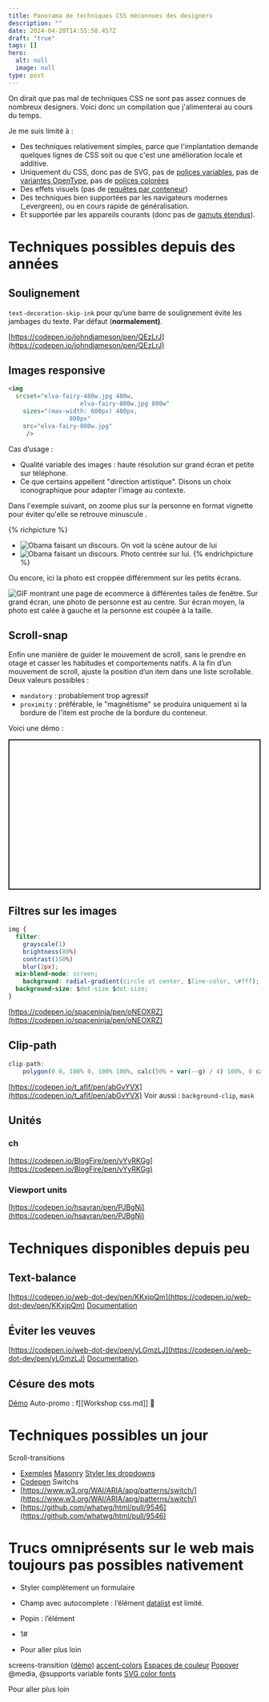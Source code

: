 ```yaml
---
title: Panorama de techniques CSS méconnues des designers
description: ""
date: 2024-04-20T14:55:58.457Z
draft: "true"
tags: []
hero:
  alt: null
  image: null
type: post
---
```



On dirait que pas mal de techniques CSS ne sont pas assez connues de nombreux designers. Voici donc un compilation que j'alimenterai au cours du temps.

Je me suis limité à :
- Des techniques relativement simples, parce que l'implantation demande quelques lignes de CSS soit ou que c'est une amélioration locale et additive.
- Uniquement du CSS, donc pas de SVG, pas de [polices variables](https://variablefonts.io/about-variable-fonts/), pas de [variantes OpenType](https://developer.mozilla.org/en-US/docs/Web/CSS/CSS_Fonts/OpenType_fonts_guide), pas de [polices colorées](https://design.tutsplus.com/articles/the-beginners-guide-to-color-fonts--cms-29861)
- Des effets visuels (pas de [requêtes par conteneur](https://developer.mozilla.org/en-US/blog/getting-started-with-css-container-queries/))
- Des techniques bien supportées par les navigateurs modernes  (_evergreen), ou en cours rapide de généralisation.
- Et supportée par les appareils courants (donc pas de [gamuts étendus](https://developer.chrome.com/docs/css-ui/high-definition-css-color-guide#what-is-a-color-gamut)).


# Techniques possibles depuis des années

## Soulignement
`text-decoration-skip-ink` pour qu’une barre de soulignement évite les jambages du texte.
Par défaut (**normalement)**.

[https://codepen.io/johndjameson/pen/QEzLrJ](https://codepen.io/johndjameson/pen/QEzLrJ)


## Images responsive

```HTML
<img
  srcset="elva-fairy-480w.jpg 480w,
					elva-fairy-800w.jpg 800w"
	sizes="(max-width: 600px) 480px,
				 800px"
	src="elva-fairy-800w.jpg"
	 />
```
Cas d’usage :
- Qualité variable des images : haute résolution sur grand écran et petite sur téléphone.
- Ce que certains appellent "direction artistique". Disons un choix iconographique pour adapter l'image au contexte.

Dans l'exemple suivant, on zoome plus sur la personne en format vignette pour éviter qu'elle se retrouve minuscule .

{% richpicture %}

- ![](/assets/images/resp2.png 'Obama faisant un discours. On voit la scène autour de lui')
- ![](/assets/images/resp3.png 'Obama faisant un discours. Photo centrée sur lui.')
{% endrichpicture %}

Ou encore, ici la photo est croppée différemment sur les petits écrans.

![](/assets/images/resp0.gif 'GIF montrant une page de ecommerce à différentes tailes de fenêtre. Sur grand écran, une photo de personne est au centre. Sur écran moyen, la photo est calée à gauche et la personne est coupée à la taille.')


## Scroll-snap
Enfin une manière de guider le mouvement de scroll, sans le prendre en otage et casser les habitudes et comportements natifs.
A la fin d’un mouvement de scroll, ajuste la position d’un item dans une liste scrollable.
Deux valeurs possibles :
- `mandatory` : probablement trop agressif
- `proximity` : préférable, le "magnétisme" se produira uniquement si la bordure de l'item est proche de la bordure du conteneur.

Voici une démo :

<p class="codepen" data-height="300" data-default-tab="result" data-slug-hash="qpJYaK" data-preview="true" data-user="tutsplus" style="height: 300px; box-sizing: border-box; display: flex; align-items: center; justify-content: center; border: 2px solid; margin: 1em 0; padding: 1em;">
<script async src="https://cpwebassets.codepen.io/assets/embed/ei.js"></script>



## Filtres sur les images
```CSS
img {
  filter:
    grayscale(1)
    brightness(80%)
    contrast(150%)
    blur(2px);
  mix-blend-mode: screen;
	background: radial-gradient(circle at center, $line-color, \#fff);
  background-size: $dot-size $dot-size;
}
```
[https://codepen.io/spaceninja/pen/oNEOXRZ](https://codepen.io/spaceninja/pen/oNEOXRZ)




## Clip-path
```JavaScript
clip-path:
	polygon(0 0, 100% 0, 100% 100%, calc(50% + var(--g) / 4) 100%, 0 calc(50% - var(--g) / 4))
```

[https://codepen.io/t_afif/pen/abGvYVX](https://codepen.io/t_afif/pen/abGvYVX)
Voir aussi : `background-clip`, `mask`



## Unités
### ch
[https://codepen.io/BlogFire/pen/vYyRKGg](https://codepen.io/BlogFire/pen/vYyRKGg)
### Viewport units
[https://codepen.io/hsavran/pen/PJBgNj](https://codepen.io/hsavran/pen/PJBgNj)




# Techniques disponibles depuis peu
## Text-balance
[https://codepen.io/web-dot-dev/pen/KKxjpQm](https://codepen.io/web-dot-dev/pen/KKxjpQm)
[Documentation](https://developer.chrome.com/docs/css-ui/css-text-wrap-balance?hl=fr)




## Éviter les veuves
[https://codepen.io/web-dot-dev/pen/yLGmzLJ](https://codepen.io/web-dot-dev/pen/yLGmzLJ)
[Documentation](https://developer.chrome.com/blog/css-text-wrap-pretty).



## Césure des mots
[Démo](https://codepen.io/Saint_loup/pen/vYPJPEQ)
Auto-promo : f[[Workshop css.md]] 🍿



# Techniques possibles un jour
Scroll-transitions
- [Exemples](https://scroll-driven-animations.style/)
[Masonry](https://developer.mozilla.org/en-US/docs/Web/CSS/CSS_grid_layout/Masonry_layout)
[Styler les dropdowns](https://www.smashingmagazine.com/2023/06/advanced-form-control-styling-selectmenu-anchoring-api/)
- [Codepen](https://codepen.io/smashingmag/pen/XWxxPgN)
Switchs
- [https://www.w3.org/WAI/ARIA/apg/patterns/switch/](https://www.w3.org/WAI/ARIA/apg/patterns/switch/)
- [https://github.com/whatwg/html/pull/9546](https://github.com/whatwg/html/pull/9546)




# Trucs omniprésents sur le web mais toujours pas possibles nativement
- Styler complètement un formulaire
- Champ avec autocomplete : l’élément [datalist](https://developer.mozilla.org/fr/docs/Web/HTML/Element/datalisthttps:_developer.mozilla.org/fr/docs/Web/HTML/Element/datalist) est limité.
- Popin : l’élément [<dialog>](https://developer.mozilla.org/fr/docs/Web/HTML/Element/dialog) est limité.

  #
- 1#
- Pour aller plus loin

screens-transition ([démo](https://http203-playlist.netlify.app/))
[accent-colors](https://accent-color.glitch.me/)
[Espaces de couleur](https://lea.verou.me/blog/2020/04/lch-colors-in-css-what-why-and-how/?utm_source=pocket_saves)
[Popover](https://developer.chrome.com/blog/whats-new-css-ui-2023#popover)
@media, @supports
variable fonts
[SVG color fonts](https://design.tutsplus.com/articles/the-beginners-guide-to-color-fonts--cms-29861)



Pour aller plus loin